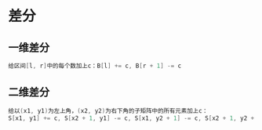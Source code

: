 # 差分

## 一维差分

```C++
给区间[l, r]中的每个数加上c：B[l] += c, B[r + 1] -= c
```

## 二维差分

```C++
给以(x1, y1)为左上角，(x2, y2)为右下角的子矩阵中的所有元素加上c：
S[x1, y1] += c, S[x2 + 1, y1] -= c, S[x1, y2 + 1] -= c, S[x2 + 1, y2 + 1] += c
```
